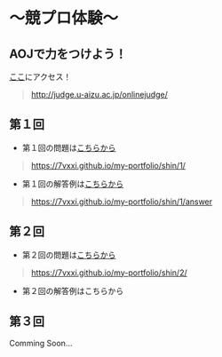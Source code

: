 # ～競プロ体験～

## AOJで力をつけよう！
[ここ](http://judge.u-aizu.ac.jp/onlinejudge/)にアクセス！
>http://judge.u-aizu.ac.jp/onlinejudge/

## 第１回
- 第１回の問題は[こちらから](https://7vxxi.github.io/my-portfolio/shin/1/)
>https://7vxxi.github.io/my-portfolio/shin/1/
- 第１回の解答例は[こちらから](https://7vxxi.github.io/my-portfolio/shin/1/answer)
>https://7vxxi.github.io/my-portfolio/shin/1/answer

## 第２回
- 第２回の問題は[こちらから](https://7vxxi.github.io/my-portfolio/shin/2/)
>https://7vxxi.github.io/my-portfolio/shin/2/
- 第２回の解答例はこちらから

## 第３回
Comming Soon...
